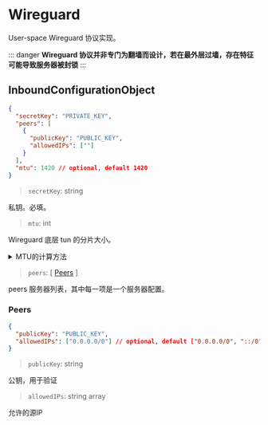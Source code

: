 # Wireguard

User-space Wireguard 协议实现。

::: danger
**Wireguard 协议并非专门为翻墙而设计，若在最外层过墙，存在特征可能导致服务器被封锁**
:::

## InboundConfigurationObject

```json
{
  "secretKey": "PRIVATE_KEY",
  "peers": [
    {
      "publicKey": "PUBLIC_KEY",
      "allowedIPs": [""]
    }
  ],
  "mtu": 1420 // optional, default 1420
}
```

> `secretKey`: string

私钥。必填。

> `mtu`: int

Wireguard 底层 tun 的分片大小。

<details>
<summary>MTU的计算方法</summary>

一个wireguard数据包的结构如下

```
- 20-byte IPv4 header or 40 byte IPv6 header
- 8-byte UDP header
- 4-byte type
- 4-byte key index
- 8-byte nonce
- N-byte encrypted data
- 16-byte authentication tag
```

`N-byte encrypted data`即为我们需要的MTU的值，根据endpoint是IPv4还是IPv6，具体的值可以是1440(IPv4)或者1420(IPv6)，如果处于特殊环境下再额外减掉即可(如家宽PPPoE额外-8)。

</details>

> `peers`: \[ [Peers](#peers) \]

peers 服务器列表，其中每一项是一个服务器配置。

### Peers

```json
{
  "publicKey": "PUBLIC_KEY",
  "allowedIPs": ["0.0.0.0/0"] // optional, default ["0.0.0.0/0", "::/0"]
}
```

> `publicKey`: string

公钥，用于验证

> `allowedIPs`: string array

允许的源IP
